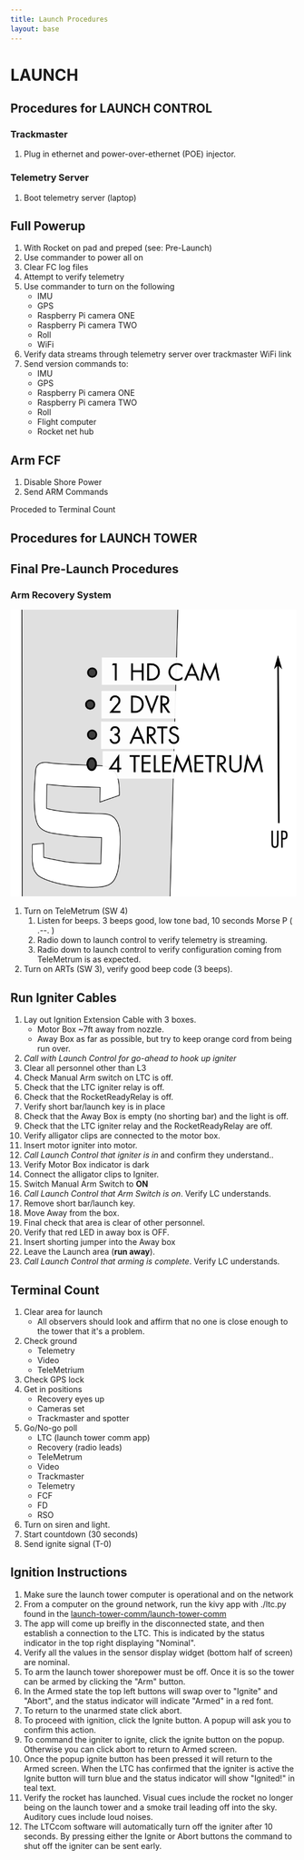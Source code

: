 ```yaml
---
title: Launch Procedures
layout: base
---
```


# LAUNCH

## Procedures for LAUNCH CONTROL

### Trackmaster

 1. Plug in ethernet and power-over-ethernet (POE) injector.  

### Telemetry Server

 1. Boot telemetry server (laptop)

## Full Powerup

 1. With Rocket on pad and preped (see: Pre-Launch)
 1. Use commander to power all on
 1. Clear FC log files
 1. Attempt to verify telemetry
 1. Use commander to turn on the following
    - IMU
    - GPS
    - Raspberry Pi camera ONE
    - Raspberry Pi camera TWO
    - Roll
    - WiFi
 1. Verify data streams through telemetry server over trackmaster WiFi link
 1. Send version commands to:
    - IMU
    - GPS
    - Raspberry Pi camera ONE
    - Raspberry Pi camera TWO
    - Roll
    - Flight computer
    - Rocket net hub

## Arm FCF

 1. Disable Shore Power
 1. Send ARM Commands

Proceded to Terminal Count

## Procedures for LAUNCH TOWER

## Final Pre-Launch Procedures

### Arm Recovery System

![Payload module switch layout](diagrams/switches.png)

1. Turn on TeleMetrum (SW 4)
    1. Listen for beeps. 3 beeps good, low tone bad, 10 seconds Morse P ( .--. )
    1. Radio down to launch control to verify telemetry is streaming.
    1. Radio down to launch control to verify configuration coming from TeleMetrum is as expected.
1. Turn on ARTs (SW 3), verify good beep code (3 beeps).


## Run Igniter Cables

 1. Lay out Ignition Extension Cable with 3 boxes.
    - Motor Box ~7ft away from nozzle.
    - Away Box as far as possible, but try to keep orange cord from being run over.
 1. _Call with Launch Control for go-ahead to hook up igniter_
 1. Clear all personnel other than L3
 1. Check Manual Arm switch on LTC is off.
 1. Check that the LTC igniter relay is off.
 1. Check that the RocketReadyRelay is off.
 1. Verify short bar/launch key is in place
 1. Check that the Away Box is empty (no shorting bar) and the light is off.
 1. Check that the LTC igniter relay and the RocketReadyRelay are off.
 1. Verify alligator clips are connected to the motor box.
 1. Insert motor igniter into motor.
 1. _Call Launch Control that igniter is in_ and confirm they understand..
 1. Verify Motor Box indicator is dark
 1. Connect the alligator clips to Igniter.
 1. Switch Manual Arm Switch to **ON**
 1. _Call Launch Control that Arm Switch is on_. Verify LC understands.
 1. Remove short bar/launch key.
 1. Move Away from the box.
 1. Final check that area is clear of other personnel.
 1. Verify that red LED in away box is OFF.
 1. Insert shorting jumper into the Away box
 1. Leave the Launch area (**run away**).
 1. _Call Launch Control that arming is complete_. Verify LC understands.


## Terminal Count

 1. Clear area for launch
    - All observers should look and affirm that no one is close enough to the tower that it's a problem.
 1. Check ground
    - Telemetry
    - Video
    - TeleMetrium
 1. Check GPS lock
 1. Get in positions
    - Recovery eyes up
    - Cameras set
    - Trackmaster and spotter
 1. Go/No-go poll
    - LTC (launch tower comm app)
    - Recovery (radio leads)
    - TeleMetrum
    - Video
    - Trackmaster
    - Telemetry
    - FCF
    - FD
    - RSO
 1. Turn on siren and light.
 1. Start countdown (30 seconds)
 1. Send ignite signal (T-0)


## Ignition Instructions

 1. Make sure the launch tower computer is operational and on the network
 1. From a computer on the ground network, run the kivy app with ./ltc.py found in the [launch-tower-comm/launch-tower-comm](https://github.com/psas/launch-tower-comm/tree/master/launch-tower-comm)
 1. The app will come up breifly in the disconnected state, and then establish a connection to the LTC. This is indicated by the status indicator in the top right displaying "Nominal". 
 1. Verify all the values in the sensor display widget (bottom half of screen) are nominal.
 1. To arm the launch tower shorepower must be off. Once it is so the tower can be armed by clicking the "Arm" button.
 1. In the Armed state the top left buttons will swap over to "Ignite" and "Abort", and the status indicator will indicate "Armed" in a red font.
 1. To return to the unarmed state click abort.
 1. To proceed with ignition, click the Ignite button. A popup will ask you to confirm this action.
 1. To command the igniter to ignite, click the ignite button on the popup. Otherwise you can click abort to return to Armed screen.
 1. Once the popup ignite button has been pressed it will return to the Armed screen. When the LTC has confirmed that the igniter is active the Ignite button will turn blue and the status indicator will show "Ignited!" in teal text.
 1. Verify the rocket has launched. Visual cues include the rocket no longer being on the launch tower and a smoke trail leading off into the sky. Auditory cues include loud noises. 
 1. The LTCcom software will automatically turn off the igniter after 10 seconds. By pressing either the Ignite or Abort buttons the command to shut off the igniter can be sent early.

